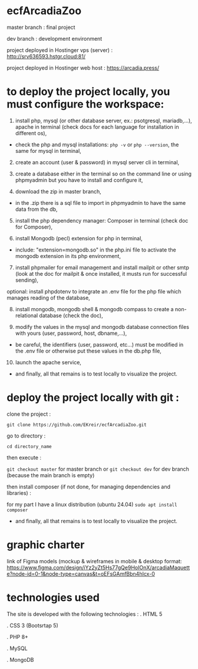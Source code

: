 # ecfArcadiaZoo
master branch : final project

dev branch : development environment

project deployed in Hostinger vps (server) : http://srv636593.hstgr.cloud:81/

project deployed in Hostinger web host : https://arcadia.press/


# to deploy the project locally, you must configure the workspace: 

1. install php, mysql (or other database server, ex.: psotgresql, mariadb,...), apache in terminal (check docs for each language for installation in different os),

- check the php and mysql installations: `php -v` or `php --version`, the same for mysql in terminal,

2. create an account (user & password) in mysql server cli in terminal,

3. create a database either in the terminal so on the command line or using phpmyadmin but you have to install and configure it,

4. download the zip in master branch,
- in the .zip there is a sql file to import in phpmyadmin to have the same data from the db,

5. install the php dependency manager: Composer in terminal (check doc for Composer),

6. install Mongodb (pecl) extension for php in terminal,

- include: "extension=mongodb.so" in the php.ini file to activate the mongodb extension in its php environment,

7. install phpmailer for email management and install mailpit or other smtp (look at the doc for mailpit & once installed, it musts run for successful sending),

optional: install phpdotenv to integrate an .env file for the php file which manages reading of the database,

8. install mongodb, mongodb shell & mongodb compass to create a non-relational database (check the doc),

9. modify the values ​​in the mysql and mongodb database connection files with yours (user, password, host, dbname,...),

- be careful, the identifiers (user, password, etc...) must be modified in the .env file or otherwise put these values ​​in the db.php file,

10. launch the apache service,

- and finally, all that remains is to test locally to visualize the project.


# deploy the project locally with git : 

clone the project :

`git clone https://github.com/EKreir/ecfArcadiaZoo.git`

go to directory :

`cd directory_name`

then execute : 

`git checkout master` for master branch or `git checkout dev` for dev branch (because the main branch is empty)

then install composer (if not done, for managing dependencies and libraries) : 

for my part I have a linux distribution (ubuntu 24.04) `sudo apt install composer`

- and finally, all that remains is to test locally to visualize the project.

# graphic charter

link of Figma models (mockup & wireframes in mobile & desktop format: https://www.figma.com/design/iYz2yZt5Hs77gQe9HoIOnX/arcadiaMaquette?node-id=0-1&node-type=canvas&t=oEFsGAmfBbn4hIcx-0


# technologies used

The site is developed with the following technologies :
  . HTML 5
  
  . CSS 3 (Bootsrtap 5)
  
  . PHP 8+
  
  . MySQL
  
  . MongoDB
